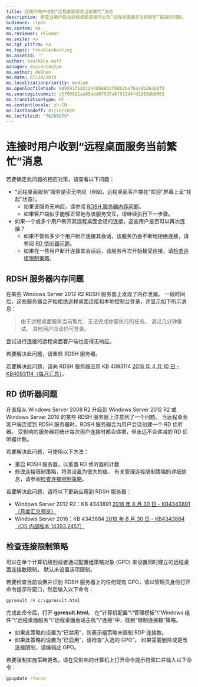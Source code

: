 ```yaml
---
title: 连接时用户收到“远程桌面服务当前繁忙”消息
description: 排查当用户启动远程桌面连接时出现“远程桌面服务当前繁忙”错误的问题。
audience: itpro
ms.custom: na
ms.reviewer: rklemen
ms.suite: na
ms.tgt_pltfrm: na
ms.topic: troubleshooting
ms.assetid: ''
author: kaushika-msft
manager: dcscontentpm
ms.author: delhan
ms.date: 07/24/2019
ms.localizationpriority: medium
ms.openlocfilehash: 989591f1d312446b680d708b2be7bea9b26ab8f9
ms.sourcegitcommit: c5709021aa98abd075d7a8f912d4fd2263db8803
ms.translationtype: HT
ms.contentlocale: zh-CN
ms.lasthandoff: 01/18/2020
ms.locfileid: "76265879"
---
```

# <a name="on-connecting-user-receives-remote-desktop-service-is-currently-busy-message"></a>连接时用户收到“远程桌面服务当前繁忙”消息

若要确定此问题的相应对策，请查看以下问题：

- “远程桌面服务”服务是否无响应（例如，远程桌面客户端在“欢迎”屏幕上呈“挂起”状态）。  
   - 如果该服务无响应，请参阅 [RDSH 服务器内存问题](#rdsh-server-memory-issue)。
   - 如果客户端似乎能够正常地与该服务交互，请继续执行下一步骤。
- 如果一个或多个用户断开其远程桌面会话的连接，这些用户是否可以再次连接？  
   - 如果不管有多少个用户断开连接其会话，该服务仍会不断地拒绝连接，请参阅 [RD 侦听器问题](#rd-listener-issue)。
   - 如果在一些用户断开连接其会话后，该服务再次开始接受连接，请[检查连接限制策略](#check-the-connection-limit-policy)。

## <a name="rdsh-server-memory-issue"></a>RDSH 服务器内存问题

在某些 Windows Server 2012 R2 RDSH 服务器上发现了内存泄漏。 一段时间后，这些服务器会开始拒绝远程桌面连接和本地控制台登录，并显示如下所示消息：

> 由于远程桌面服务当前繁忙，无法完成你要执行的任务。 请过几分钟重试。 其他用户应该仍可登录。

尝试进行连接的远程桌面客户端也变得无响应。

若要解决此问题，请重启 RDSH 服务器。

若要解决此问题，请向 RDSH 服务器应用 KB 4093114 [2018 年 4 月 10 日 - KB4093114（每月汇总）](https://support.microsoft.com/help/4093114/)。

## <a name="rd-listener-issue"></a>RD 侦听器问题

在直接从 Windows Server 2008 R2 升级到 Windows Server 2012 R2 或 Windows Server 2016 的某些 RDSH 服务器上注意到了一个问题。 当远程桌面客户端连接到 RDSH 服务器时，RDSH 服务器会为用户会话创建一个 RD 侦听器。 受影响的服务器将统计每次用户连接时都会递增，但永远不会递减的 RD 侦听器计数。

若要解决此问题，可使用以下方法：

  - 重启 RDSH 服务器，以重置 RD 侦听器的计数
  - 修改连接限制策略，将其设置为很大的值。 有关管理连接限制策略的详细信息，请参阅[检查连接限制策略](#check-the-connection-limit-policy)。

若要解决此问题，请将以下更新应用到 RDSH 服务器：

  - Windows Server 2012 R2：KB 4343891 [2018 年 8 月 30 日 - KB4343891（月度汇总预览）](https://support.microsoft.com/help/4343891/windows-81-update-kb4343891)
  - Windows Server 2016：KB 4343884 [2018 年 8 月 30 日 - KB4343884（OS 内部版本 14393.2457）](https://support.microsoft.com/help/4343884/windows-10-update-kb4343884)

## <a name="check-the-connection-limit-policy"></a>检查连接限制策略

可以在单个计算机级别或者通过配置组策略对象 (GPO) 来设置同时建立的远程桌面连接数限制。 默认未设置该项限制。

若要检查当前设置并识别 RDSH 服务器上的任何现有 GPO，请以管理员身份打开命令提示符窗口，然后输入以下命令：
  
```cmd
gpresult /H c:\gpresult.html
```
   
完成此命令后，打开 **gpresult.html**。 在“计算机配置”\\“管理模板”\\“Windows 组件”\\“远程桌面服务”\\“远程桌面会话主机”\\“连接”中，找到“限制连接数”策略。  

  - 如果此策略的设置为“已禁用”，则表示组策略未限制 RDP 连接数。 
  - 如果此策略的设置为“已启用”，请检查“入选的 GPO”。   如果需要删除或更改连接限制，请编辑此 GPO。

若要强制实施策略更改，请在受影响的计算机上打开命令提示符窗口并输入以下命令：
  
```cmd
gpupdate /force
```
  
